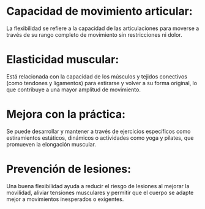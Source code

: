 # Capacidad de movimiento articular: 
La flexibilidad se refiere a la capacidad de las articulaciones para moverse a través de su rango completo de movimiento sin restricciones ni dolor.

# Elasticidad muscular: 
 Está relacionada con la capacidad de los músculos y tejidos conectivos (como tendones y ligamentos) para estirarse y volver a su forma original, lo que contribuye a una mayor amplitud de movimiento.

 # Mejora con la práctica:  
 Se puede desarrollar y mantener a través de ejercicios específicos como estiramientos estáticos, dinámicos o actividades como yoga y pilates, que promueven la elongación muscular.

 # Prevención de lesiones: 
 Una buena flexibilidad ayuda a reducir el riesgo de lesiones al mejorar la movilidad, aliviar tensiones musculares y permitir que el cuerpo se adapte mejor a movimientos inesperados o exigentes.

 